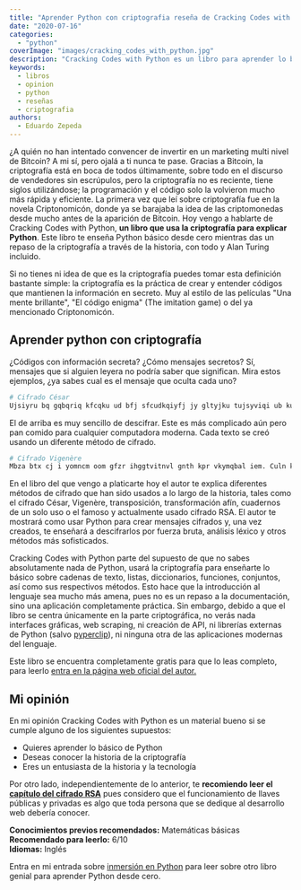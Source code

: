 ```yaml
---
title: "Aprender Python con criptografia reseña de Cracking Codes with Python"
date: "2020-07-16"
categories: 
  - "python"
coverImage: "images/cracking_codes_with_python.jpg"
description: "Cracking Codes with Python es un libro para aprender lo básico de Python mientras das un repaso prácticopor la historia de la criptografía. Mi reseña aquí."
keywords:
  - libros
  - opinion
  - python
  - reseñas
  - criptografia
authors:
  - Eduardo Zepeda
---
```


¿A quién no han intentado convencer de invertir en un marketing multi nivel de Bitcoin? A mi sí, pero ojalá a ti nunca te pase. Gracias a Bitcoin, la criptografía está en boca de todos últimamente, sobre todo en el discurso de vendedores sin escrúpulos, pero la criptografía no es reciente, tiene siglos utilizándose; la programación y el código solo la volvieron mucho más rápida y eficiente. La primera vez que leí sobre criptografía fue en la novela Criptonomicón, donde ya se barajaba la idea de las criptomonedas desde mucho antes de la aparición de Bitcoin. Hoy vengo a hablarte de Cracking Codes with Python, **un libro que usa la criptografía para explicar Python**. Este libro te enseña Python básico desde cero mientras das un repaso de la criptografía a través de la historia, con todo y Alan Turing incluido.

Si no tienes ni idea de que es la criptografía puedes tomar esta definición bastante simple: la criptografía es la práctica de crear y entender códigos que mantienen la información en secreto. Muy al estilo de las películas "Una mente brillante", "El código enigma" (The imitation game) o del ya mencionado Criptonomicón.

## Aprender python con criptografía

¿Códigos con información secreta? ¿Cómo mensajes secretos? Sí, mensajes que si alguien leyera no podría saber que significan. Mira estos ejemplos, ¿ya sabes cual es el mensaje que oculta cada uno?

```python
# Cifrado César
Ujsiyru bq gqbqriq kfcqku ud bfj sfcudkqiyfj jy gltyjku tujsyviqi ub kuñkf
```

El de arriba es muy sencillo de descifrar. Este es más complicado aún pero pan comido para cualquier computadora moderna. Cada texto se creó usando un diferente método de cifrado.

```python
# Cifrado Vigenère
Mbza btx cj i yomncm oom gfzr ihggtvitnvl gnth kpr vkymqbal iem. Culn kpr qxs zv gnx wfuzkgnj.
```

En el libro del que vengo a platicarte hoy el autor te explica diferentes métodos de cifrado que han sido usados a lo largo de la historia, tales como el cifrado César, Vigenère, transposición, transformación afín, cuadernos de un solo uso o el famoso y actualmente usado cifrado RSA. El autor te mostrará como usar Python para crear mensajes cifrados y, una vez creados, te enseñará a descifrarlos por fuerza bruta, análisis léxico y otros métodos más sofisticados.

Cracking Codes with Python parte del supuesto de que no sabes absolutamente nada de Python, usará la criptografía para enseñarte lo básico sobre cadenas de texto, listas, diccionarios, funciones, conjuntos, así como sus respectivos métodos. Esto hace que la introducción al lenguaje sea mucho más amena, pues no es un repaso a la documentación, sino una aplicación completamente práctica. Sin embargo, debido a que el libro se centra únicamente en la parte criptográfica, no verás nada interfaces gráficas, web scraping, ni creación de API, ni librerías externas de Python (salvo [pyperclip](https://pypi.org/project/pyperclip/)), ni ninguna otra de las aplicaciones modernas del lenguaje.

Este libro se encuentra completamente gratis para que lo leas completo, para leerlo [entra en la página web oficial del autor.](http://inventwithpython.com/cracking/)

## Mi opinión

En mi opinión Cracking Codes with Python es un material bueno si se cumple alguno de los siguientes supuestos:

- Quieres aprender lo básico de Python
- Deseas conocer la historia de la criptografía
- Eres un entusiasta de la historia y la tecnología

Por otro lado, independientemente de lo anterior, te **recomiendo leer el [capítulo del cifrado RSA](http://inventwithpython.com/cracking/chapter23.html)** pues considero que el funcionamiento de llaves públicas y privadas es algo que toda persona que se dedique al desarrollo web debería conocer.

**Conocimientos previos recomendados:** Matemáticas básicas  
**Recomendado para leerlo:** 6/10  
**Idiomas:** Inglés

Entra en mi entrada sobre [inmersión en Python](/es/aprende-python-desde-cero-con-este-libro-gratuito/) para leer sobre otro libro genial para aprender Python desde cero.
